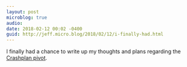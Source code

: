 ```yaml
---
layout: post
microblog: true
audio: 
date: 2018-02-12 00:02 -0400
guid: http://jeff.micro.blog/2018/02/12/i-finally-had.html
---
```

I finally had a chance to write up my thoughts and plans regarding the [Crashplan pivot](https://jeffvautin.com/2018/02/leaving-crashplan/).
